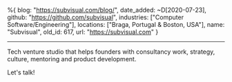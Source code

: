 %{
  blog: "https://subvisual.com/blog/",
  date_added: ~D[2020-07-23],
  github: "https://github.com/subvisual",
  industries: ["Computer Software/Engineering"],
  locations: ["Braga, Portugal & Boston, USA"],
  name: "Subvisual",
  old_id: 617,
  url: "https://subvisual.com"
}

---

Tech venture studio that helps founders with consultancy work, strategy, culture, mentoring and product development.

Let's talk!
